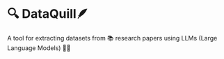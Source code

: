 # 🔍 DataQuill🪶

A tool for extracting datasets from 📚 research papers using LLMs (Large Language Models) 🤖🧠
